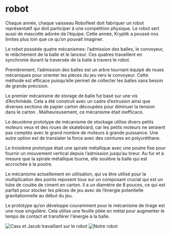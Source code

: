 # robot
Chaque année, chaque vaisseau Robofleet doit fabriquer un robot représentatif qui doit participer à une compétition physique. Le robot sert aussi de mascotte adorée de l’équipe. Cette année, Kryptik a poussé nos limites plus loin que ce qu’on pouvait imaginer.


Le robot possède quatre mécanismes:  l’admission des balles, le convoyeur, le relâchement de la balle et le lanceur. Ces quatres travaillent en synchronie durant la traversée de la balle à travers le robot.


Premièrement, l’admission des balles est un arbre tournant équipé de roues mécaniques pour orienter les pièces du jeu vers le convoyeur. Cette méthode est efficace puisqu’elle permet de collecter les balles sans besoin de grande précision. 


Le premier mécanisme de storage de balle fut basé sur une vis d’Archimède. Cela a été construit avec un cadre d’extrusion ainsi que diverses sections de papier carton découpées pour diminuer la tension dans le carton . Malheureusement, ce mécanisme était inefficace. 


Le deuxième prototype de mécanisme de stockage utilise divers petits moteurs veux  et des roues de skateboard, car les petits moteurs ne seraient pas comptés avec le grand nombre de moteurs à grande puissance. Une autre option est de translater la force avec des ceintures en polyuréthane. 


Le troisième prototype était une spirale métallique avec une poutre fixe pour fournir un mouvement vertical depuis l’admission jusqu’au tireur. Au fur et à mesure que la spirale métallique tourne, elle soulève la balle qui est accrochée à la poutre.


Le mécanisme actuellement en utilisation, qui va être utilisé pour la multiplication des points reposent tous sur un composant crucial qui est un tube de coulée de ciment en carton. Il a un diamètre de 8 pouces, ce qui est parfait pour stocker les pièces de jeu avec de l’énergie potentielle gravitationnelle au début du jeu.  


Le prototype qu’on développe couramment  pour le mécanisme de tirage est une roue singulière. Cela utilise une feuille pliée en métal pour augmenter le temps de contact et transférer l'énergie à la balle.




![Cass et Jacob travaillant sur le robot](/images/robotImage1.jpg)
![Notre robot](/images/robotImage2.jpg)